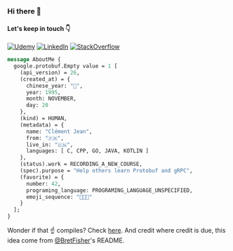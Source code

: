 ### Hi there 👋

#### Let's keep in touch 👇

[![Udemy][1]][2] [![LinkedIn][3]][4] [![StackOverflow][5]][6]

[1]:  https://img.shields.io/badge/Udemy-A100FF?style=for-the-badge&logo=Udemy&logoColor=white
[2]:  https://www.udemy.com/user/jean-clement/ "My Udemy Profile"
[3]:  https://img.shields.io/badge/LinkedIn-0077B5?style=for-the-badge&logo=linkedin&logoColor=white
[4]:  https://www.linkedin.com/in/clement-jean "My LinkedIn Profile"
[5]:  https://img.shields.io/badge/Stack_Overflow-FE7A16?style=for-the-badge&logo=stack-overflow&logoColor=white
[6]:  https://stackoverflow.com/users/11269045/cl%c3%a9ment-jean "My StackOverflow Profile"

```proto
message AboutMe {
  google.protobuf.Empty value = 1 [
    (api_version) = 26,
    (created_at) = {
      chinese_year: "🐷",
      year: 1995,
      month: NOVEMBER,
      day: 20
    },
    (kind) = HUMAN,
    (metadata) = {
      name: "Clément Jean",
      from: "🇫🇷",
      live_in: "🇨🇳",
      languages: [ C, CPP, GO, JAVA, KOTLIN ]
    },
    (status).work = RECORDING_A_NEW_COURSE,
    (spec).purpose = "Help others learn Protobuf and gRPC",
    (favorite) = {
      number: 42,
      programing_language: PROGRAMING_LANGUAGE_UNSPECIFIED,
      emoji_sequence: "🙈🙉🙊"
    }
  ];
}
```

Wonder if that ☝️ compiles? Check [here](https://github.com/Clement-Jean/Clement-Jean/blob/main/proto). And credit where credit is due, this idea come from [@BretFisher](https://github.com/BretFisher)'s README.
